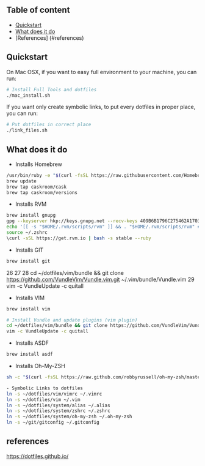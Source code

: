## Table of content

- [Quickstart](#quickstart)
- [What does it do](#what-does-it-do)
- [References] (#references)

## Quickstart

On Mac OSX, if you want to easy full environment to your machine, you can run: 

```bash
# Install Full Tools and dotfiles 
./mac_install.sh
```

If you want only create symbolic links, to put every dotfiles in proper place, you can run:
```bash
# Put dotfiles in correct place
./link_files.sh
```

## What does it do
- Installs Homebrew 
```bash
/usr/bin/ruby -e "$(curl -fsSL https://raw.githubusercontent.com/Homebrew/install/master/install)"
brew update
brew tap caskroom/cask
brew tap caskroom/versions
```

- Installs RVM 
```bash
brew install gnupg
gpg --keyserver hkp://keys.gnupg.net --recv-keys 409B6B1796C275462A1703113804BB82D39DC0E3
echo '[[ -s "$HOME/.rvm/scripts/rvm" ]] && . "$HOME/.rvm/scripts/rvm" # Load RVM function' >> ~/.zshrc
source ~/.zshrc
\curl -sSL https://get.rvm.io | bash -s stable --ruby
```

- Installs GIT
```bash
brew install git
```


26
27 
28 cd ~/dotfiles/vim/bundle && git clone https://github.com/VundleVim/Vundle.vim.git ~/.vim/bundle/Vundle.vim
29 vim -c VundleUpdate -c quitall

- Installs VIM
```bash
brew install vim
```

```bash
# Install Vundle and update plugins (vim plugin)
cd ~/dotfiles/vim/bundle && git clone https://github.com/VundleVim/Vundle.vim.git ~/.vim/bundle/Vundle.vim
vim -c VundleUpdate -c quitall
```

- Installs ASDF
```bash
brew install asdf
```

- Installs Oh-My-ZSH
```bash
sh -c "$(curl -fsSL https://raw.github.com/robbyrussell/oh-my-zsh/master/tools/install.sh)"
```

```bash
- Symbolic Links to dotfiles
ln -s ~/dotfiles/vim/vimrc ~/.vimrc
ln -s ~/dotfiles/vim ~/.vim
ln -s ~/dotfiles/system/alias ~/.alias
ln -s ~/dotfiles/system/zshrc ~/.zshrc
ln -s ~/dotfiles/system/oh-my-zsh ~/.oh-my-zsh
ln -s ~/git/gitconfig ~/.gitconfig
```

## references
https://dotfiles.github.io/

